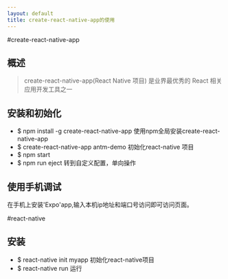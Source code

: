 ```yaml
---
layout: default
title: create-react-native-app的使用
---
```


#create-react-native-app
## 概述
> create-react-native-app(React Native 项目) 是业界最优秀的 React 相关应用开发工具之一

## 安装和初始化
- $ npm install -g create-react-native-app   使用npm全局安装create-react-native-app
- $ create-react-native-app antm-demo  初始化react-native 项目
- $ npm start 
- $ npm run eject 转到自定义配置，单向操作

## 使用手机调试
在手机上安装'Expo'app,输入本机ip地址和端口号访问即可访问页面。



#react-native 

## 安装
- $ react-native init myapp 初始化react-native项目
- $ react-native run 运行